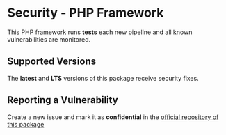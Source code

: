Security - PHP Framework
========================

This PHP framework runs **tests** each new pipeline and all known vulnerabilities are monitored.


Supported Versions
------------------

The **latest** and **LTS** versions of this package receive security fixes.


Reporting a Vulnerability
-------------------------

Create a new issue and mark it as **confidential** in the [official repository of this package](())
